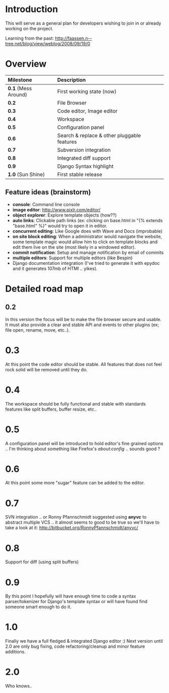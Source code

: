 # Introduction #

This will serve as a general plan for developers wishing to join in or already working on the project.

Learning from the past: http://faassen.n--tree.net/blog/view/weblog/2008/09/19/0

# Overview #

| **Milestone** | **Description** |
|:--------------|:----------------|
| **0.1** (Mess Around) | First working state (now) |
| **0.2**       | File Browser    |
| **0.3**       | Code editor, Image editor |
| **0.4**       | Workspace       |
| **0.5**       | Configuration panel |
| **0.6**       | Search & replace & other pluggable features |
| **0.7**       | Subversion integration |
| **0.8**       | Integrated diff support |
| **0.9**       | Django Syntax highlight |
| **1.0** (Sun Shine) | First stable release |


## Feature ideas (brainstorm) ##

  * **console**: Command line console
  * **image editor**: http://www.pixlr.com/editor/
  * **object explorer**: Explore template objects (how??)
  * **auto links**: Clickable path links (ex: clicking on base.html in  "{% extends "base.html" %}" would try to open it in editor.
  * **concurrent editing**: Like Google does with Wave and Docs (improbable)
  * **on site block editing**: When a administrator would navigate the website, some template magic would allow him to click on template blocks and edit them live on the site (most likely in a windowed editor).
  * **commit notification**: Setup and manage notification by email of commits
  * **multiple editors**: Support for multiple editors (like Bespin)
  * Django documentation integration (I've tried to generate it with epydoc and it generates 107mb of HTMl .. yikes).


# Detailed road map #

## 0.2 ##

In this version the focus will be to make the file browser secure and usable. It must also provide a clear and stable API and events to other plugins (ex; file open, rename, move, etc..).

# 0.3 #

At this point the code editor should be stable. All features that does not feel rock solid will be removed until they do.

# 0.4 #

The workspace should be fully functional and stable with standards features like split buffers, buffer resize, etc..

# 0.5 #

A configuration panel will be introduced to hold editor's fine grained options .. I'm thinking about something like Firefox's _about:config_ .. sounds good ?

# 0.6 #

At this point some more "sugar" feature can be added to the editor.

# 0.7 #

SVN integration .. or Ronny Pfannschmidt suggested using **anyvc** to abstract multiple VCS .. it almost seems to good to be true so we'll have to take a look at it: http://bitbucket.org/RonnyPfannschmidt/anyvc/

# 0.8 #

Support for diff (using split buffers)

# 0.9 #

By this point I hopefully will have enough time to code a syntax parser/tokenizer for Django's template syntax or will have found find someone smart enough to do it.

# 1.0 #

Finally we have a full fledged & integrated Django editor :) Next version until 2.0 are only bug fixing, code refactoring/cleanup and minor feature additions.

# 2.0 #

Who knows..